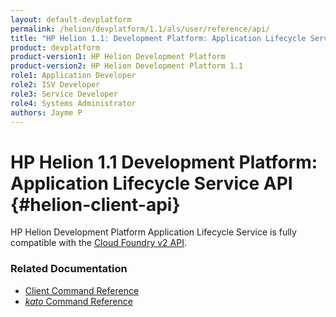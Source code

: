 ```yaml
---
layout: default-devplatform
permalink: /helion/devplatform/1.1/als/user/reference/api/
title: "HP Helion 1.1: Development Platform: Application Lifecycle Service API "
product: devplatform
product-version1: HP Helion Development Platform
product-version2: HP Helion Development Platform 1.1
role1: Application Developer 
role2: ISV Developer
role3: Service Developer
role4: Systems Administrator
authors: Jayme P
---
```

<!--PUBLISHED-->

# HP Helion 1.1 Development Platform: Application Lifecycle Service API {#helion-client-api}

HP Helion Development Platform Application Lifecycle Service is fully compatible with the [Cloud Foundry v2 API](http://docs.cloudfoundry.org/services/api-v2.0.html).

### Related Documentation

* [Client Command Reference](/helion/devplatform/1.1/als/user/reference/client-ref/)
* [*kato* Command Reference](/helion/devplatform/1.1/als/admin/reference/kato-ref/)


